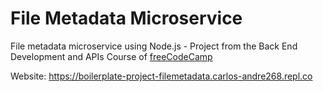 # File Metadata Microservice

File metadata microservice using Node.js - Project from the Back End Development and APIs Course of [freeCodeCamp](https://www.freecodecamp.org/learn/back-end-development-and-apis/back-end-development-and-apis-projects/file-metadata-microservice)

Website: https://boilerplate-project-filemetadata.carlos-andre268.repl.co
